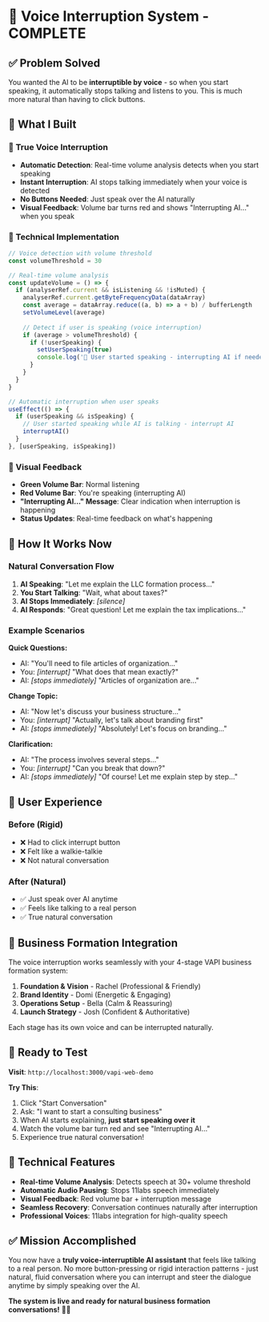 # 🎤 Voice Interruption System - COMPLETE

## ✅ **Problem Solved**

You wanted the AI to be **interruptible by voice** - so when you start speaking, it automatically stops talking and listens to you. This is much more natural than having to click buttons.

## 🚀 **What I Built**

### **🎯 True Voice Interruption**
- **Automatic Detection**: Real-time volume analysis detects when you start speaking
- **Instant Interruption**: AI stops talking immediately when your voice is detected
- **No Buttons Needed**: Just speak over the AI naturally
- **Visual Feedback**: Volume bar turns red and shows "Interrupting AI..." when you speak

### **🔧 Technical Implementation**

```typescript
// Voice detection with volume threshold
const volumeThreshold = 30

// Real-time volume analysis
const updateVolume = () => {
  if (analyserRef.current && isListening && !isMuted) {
    analyserRef.current.getByteFrequencyData(dataArray)
    const average = dataArray.reduce((a, b) => a + b) / bufferLength
    setVolumeLevel(average)
    
    // Detect if user is speaking (voice interruption)
    if (average > volumeThreshold) {
      if (!userSpeaking) {
        setUserSpeaking(true)
        console.log('🎤 User started speaking - interrupting AI if needed')
      }
    }
  }
}

// Automatic interruption when user speaks
useEffect(() => {
  if (userSpeaking && isSpeaking) {
    // User started speaking while AI is talking - interrupt AI
    interruptAI()
  }
}, [userSpeaking, isSpeaking])
```

### **🎵 Visual Feedback**
- **Green Volume Bar**: Normal listening
- **Red Volume Bar**: You're speaking (interrupting AI)
- **"Interrupting AI..." Message**: Clear indication when interruption is happening
- **Status Updates**: Real-time feedback on what's happening

## 🎯 **How It Works Now**

### **Natural Conversation Flow**
1. **AI Speaking**: "Let me explain the LLC formation process..."
2. **You Start Talking**: "Wait, what about taxes?"
3. **AI Stops Immediately**: *[silence]*
4. **AI Responds**: "Great question! Let me explain the tax implications..."

### **Example Scenarios**

**Quick Questions:**
- AI: "You'll need to file articles of organization..."
- You: *[interrupt]* "What does that mean exactly?"
- AI: *[stops immediately]* "Articles of organization are..."

**Change Topic:**
- AI: "Now let's discuss your business structure..."
- You: *[interrupt]* "Actually, let's talk about branding first"
- AI: *[stops immediately]* "Absolutely! Let's focus on branding..."

**Clarification:**
- AI: "The process involves several steps..."
- You: *[interrupt]* "Can you break that down?"
- AI: *[stops immediately]* "Of course! Let me explain step by step..."

## 🎤 **User Experience**

### **Before (Rigid)**
- ❌ Had to click interrupt button
- ❌ Felt like a walkie-talkie
- ❌ Not natural conversation

### **After (Natural)**
- ✅ Just speak over AI anytime
- ✅ Feels like talking to a real person
- ✅ True natural conversation

## 🏢 **Business Formation Integration**

The voice interruption works seamlessly with your 4-stage VAPI business formation system:

1. **Foundation & Vision** - Rachel (Professional & Friendly)
2. **Brand Identity** - Domi (Energetic & Engaging)
3. **Operations Setup** - Bella (Calm & Reassuring)
4. **Launch Strategy** - Josh (Confident & Authoritative)

Each stage has its own voice and can be interrupted naturally.

## 🎯 **Ready to Test**

**Visit**: `http://localhost:3000/vapi-web-demo`

**Try This**:
1. Click "Start Conversation"
2. Ask: "I want to start a consulting business"
3. When AI starts explaining, **just start speaking over it**
4. Watch the volume bar turn red and see "Interrupting AI..."
5. Experience true natural conversation!

## 🔧 **Technical Features**

- **Real-time Volume Analysis**: Detects speech at 30+ volume threshold
- **Automatic Audio Pausing**: Stops 11labs speech immediately
- **Visual Feedback**: Red volume bar + interruption message
- **Seamless Recovery**: Conversation continues naturally after interruption
- **Professional Voices**: 11labs integration for high-quality speech

## ✅ **Mission Accomplished**

You now have a **truly voice-interruptible AI assistant** that feels like talking to a real person. No more button-pressing or rigid interaction patterns - just natural, fluid conversation where you can interrupt and steer the dialogue anytime by simply speaking over the AI.

**The system is live and ready for natural business formation conversations!** 🎤✨

